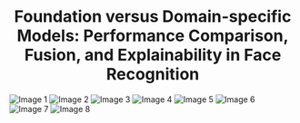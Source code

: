 <div align="center">
  
# **Foundation versus Domain-specific Models: Performance Comparison, Fusion, and Explainability in Face Recognition**  

 </div>


![Image 1](images/1.jpg)
![Image 2](images/2.jpg)
![Image 3](images/3.jpg)
![Image 4](images/4.jpg)
![Image 5](images/5.jpg)
![Image 6](images/6.jpg)
![Image 7](images/7.jpg)
![Image 8](images/8.jpg)
